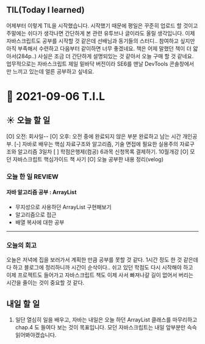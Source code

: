 ## TIL(Today I learned)
어제부터 이렇게 TIL을 시작했습니다. 시작했기 때문에 평일은 꾸준히 업로드 할 것이고 주말에는 쉬다가 생각나면 간단하게 본 관련 유투브나 글이라도 올릴 생각입니다. 이제 자바스크립트도 공부를 시작할 것 같은데 선배님과 동기들의 스터디.. 참여하고 싶지만 아직 부족해서 수련하고 다음부터 같이하면 너무 좋겠네요. 책은 어제 말했던 책이 더 얇아서(284p..) 사실은 조금 더 간단하게 설명되있는 것 같아서 오늘 구매 할 것 같네요. 업무적으로는 자바스크립트 제일 밑바닥 버전이라 SE6를 맨날 DevTools 콘솔창에서만 느끼고 있는데 얼른 공부하고 싶네요.  

# 📆 2021-09-06 T.I.L
## ☀️ 오늘 할 일 
[O] 오전: 회사일--
[O] 오후: 오전 중에 완료되지 않은 부분 완료하고 남는 시간 개인공부.
[-] 자바로 배우는 핵심 자료구조와 알고리즘, 기술 면접에 필요한 실용주의 자료구조와 알고리즘 3일차
[ ] 학점은행제(컴공) 6과목 신청목록 결제하기. 10월개강
[O] 모던 자바스크립트 핵심가이드 책 사기
[O] 오늘 공부한 내용 정리(velog)

###  오늘 한 일 REVIEW 
#### 자바 알고리즘 공부 : ArrayList  
- 무지성으로 사용하던 ArrayList 구현해보기
- 알고리즘으로 접근
- 배열 복사에 대한 공부
 
***
### 오늘의 회고 
오늘은 저녁에 집을 보러가서 계획한 만큼 공부를 못할 것 같다. 1시간 정도 한 것 같은데 다 하고 블로그에 정리하니까 시간이 순삭이다.. 쉬고 있던 학점도 다시 시작해야 하고 이제 프로젝트도 들어가고 자바스크립트 책도 이제 사서 빠져나갈 길이 없어서 버리는 시간을 줄이는 것이 중요할 것 같다. 

## 내일 할 일 
1. 일단 열심히 일을 배우고, 
자바는 내일은 오늘 하던 ArrayList 클래스를 마무리하고 chap.4 도 들여다 보는 것이 목표입니다.
모던 자바스크립트는 내일 앞부분만 슥슥 읽어봐야겠습니다.
